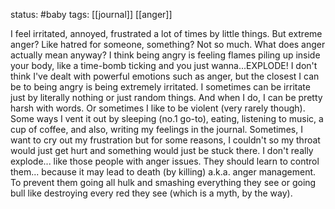 status: #baby 
tags: [[journal]] [[anger]] 

I feel irritated, annoyed, frustrated a lot of times by little things. But extreme anger? Like hatred for someone, something? Not so much. What does anger actually mean anyway? I think being angry is feeling flames piling up inside your body, like a time-bomb ticking and you just wanna...EXPLODE! I don't think I've dealt with powerful emotions such as anger, but the closest I can be to being angry is being extremely irritated. I sometimes can be irritate just by literally nothing or just random things. And when I do, I can be pretty harsh with words. Or sometimes I like to be violent (very rarely though). Some ways I vent it out by sleeping (no.1 go-to), eating, listening to music, a cup of coffee, and also, writing my feelings in the journal. Sometimes, I want to cry out my frustration but for some reasons, I couldn't so my throat would just get hurt and something would just be stuck there. I don't really explode... like those people with anger issues. They should learn to control them... because it may lead to death (by killing) a.k.a. anger management. To prevent them going all hulk and smashing everything they see or going bull like destroying every red they see (which is a myth, by the way).